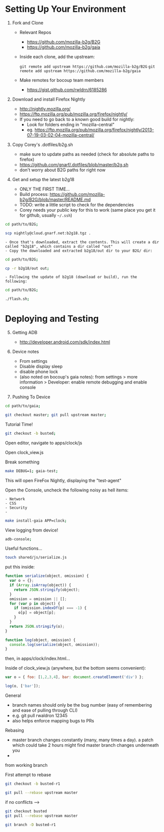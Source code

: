 # Setting Up Your Environment

1. Fork and Clone 
    - Relevant Repos
      - https://github.com/mozilla-b2g/B2G
      - https://github.com/mozilla-b2g/gaia
    - Inside each clone, add the upstream:

        `git remote add upstream https://github.com/mozilla-b2g/B2G`
        `git remote add upstream https://github.com/mozilla-b2g/gaia`
    
    - Make remotes for bocoup team members
      - https://gist.github.com/rwldrn/6185286


2. Download and install Firefox Nightly
    - http://nightly.mozilla.org/
    - https://ftp.mozilla.org/pub/mozilla.org/firefox/nightly/
    - If you need to go back to a known good build for nightly: 
        - Look for folders ending in "mozilla-central"
        - eg. https://ftp.mozilla.org/pub/mozilla.org/firefox/nightly/2013-07-19-03-02-04-mozilla-central/


3. Copy Corey's .dotfiles/b2g.sh
    - make sure to update paths as needed (check for absolute paths to firefox)
    - https://github.com/gnarf/.dotfiles/blob/master/b2g.sh
    - don't worry about B2G paths for right now


4. Get and setup the latest b2g18
    - ONLY THE FIRST TIME...
    - Build process: https://github.com/mozilla-b2g/B2G/blob/master/README.md 
    - TODO: write a little script to check for the dependencies
    - Corey needs your public key for this to work (same place you get it for github, usually `~/.ssh`)
```bash
cd path/to/B2G; 

scp nightly@cloud.gnarf.net:b2g18.tgz .
```

    - Once that's downloaded, extract the contents. This will create a dir called "b2g18", which contains a dir called "out"
    - Copy the downloaded and extracted b2g18/out dir to your B2G/ dir:
```bash
cd path/to/B2G;

cp -r b2g18/out out;
```

    - Following the update of b2g18 (download or build), run the following: 
```bash
cd path/to/B2G;

./flash.sh;
```

# Deploying and Testing


5. Getting ADB
    - http://developer.android.com/sdk/index.html

6. Device notes
    - From settings
    - Disable display sleep
    - disable phone lock
    - (also noted on bocoup's gaia notes): from settings > more information > Developer: enable remote debugging and enable console


7. Pushing To Device

```bash
cd path/to/gaia;

git checkout master; git pull upstream master;
```

Tutorial Time!

```bash
git checkout -b busted;
```

Open editor, navigate to apps/clock/js

Open clock_view.js

Break something

```bash
make DEBUG=1; gaia-test;
```

This will open FireFox Nightly, displaying the "test-agent"

Open the Console, uncheck the following noisy as hell items:
    
    - Network
    - CSS
    - Security
    -  
    
```bash
make install-gaia APP=clock;
```

View logging from device!
```bash
adb-console;
```

Useful functions...

```bash
touch shared/js/serialize.js
```

put this inside:
    
```js    
function serialize(object, omission) {
  var o = {};
  if (Array.isArray(object)) {
    return JSON.stringify(object);
  }
  omission = omission || [];
  for (var p in object) {
    if (omission.indexOf(p) === -1) {
      o[p] = object[p];
    }
  }
  return JSON.stringify(o);
}

function log(object, omission) {
  console.log(serialize(object, omission));
}
```

then, in apps/clock/index.html...

<script src="shared/js/serialize.js"></script>


Inside of clock_view.js (anywhere, but the bottom seems convenient):

```js
var o = { foo: [1,2,3,4], bar: document.createElement('div') };

log(o, ['bar']);
```


General

- branch names should only be the bug number (easy of remembering and ease of pulling through CLI)
- e.g. git pull rwaldron 12345
- also helps enforce mapping bugs to PRs

Rebasing
- master branch changes constantly (many, many times a day). a patch which could take 2 hours might find master branch changes underneath you
- 


from working branch

First attempt to rebase

```bash
git checkout -b busted-r1

git pull --rebase upstream master
```

if no conflicts -->

```bash
git checkout busted
git pull --rebase upstream master

git branch -D busted-r1
```

